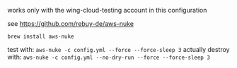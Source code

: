 works only with the wing-cloud-testing account in this configuration

see https://github.com/rebuy-de/aws-nuke

```
brew install aws-nuke
```

test with: `aws-nuke -c config.yml --force --force-sleep 3`
actually destroy with: `aws-nuke -c config.yml --no-dry-run --force --force-sleep 3`